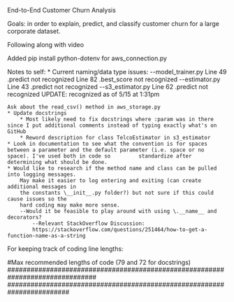 End-to-End Customer Churn Analysis

Goals: in order to explain, predict, and classify customer churn for a large corporate dataset.

Following along with video

Added pip install python-dotenv for aws_connection.py



Notes to self:
    * Current naming/data type issues:
            --model_trainer.py
                Line 49 .predict not recognized
                Line 82 .best_score not recognized
            --estimator.py
                Line 43 .predict not recognized
            --s3_estimator.py
                Line 62 .predict not recognized  UPDATE: recognized as of 5/15 at 1:31pm
    
    
    Ask about the read_csv() method in aws_storage.py
    * Update docstrings
        * Most likely need to fix docstrings where :param was in there since I put additional comments instead of typing exactly what's on GitHub
        * Reword description for class TelcoEstimator in s3_estimator
    * Look in documentation to see what the convention is for spaces between a parameter and the default parameter (i.e. space or no space). I've used both in code so         standardize after determining what should be done.
    * Would like to research if the method name and class can be pulled into logging messages.
        May make it easier to log entering and exiting (can create additional messages in
        the constants \__init__.py folder?) but not sure if this could cause issues so the
        hard coding may make more sense.
        --Would it be feasible to play around with using \.__name__ and decorators?
            --Relevant StackOverflow Discussion:
            https://stackoverflow.com/questions/251464/how-to-get-a-function-name-as-a-string

For keeping track of coding line lengths:
        
#Max recommended lengths of code (79 and 72 for docstrings)
###############################################################################
########################################################################
